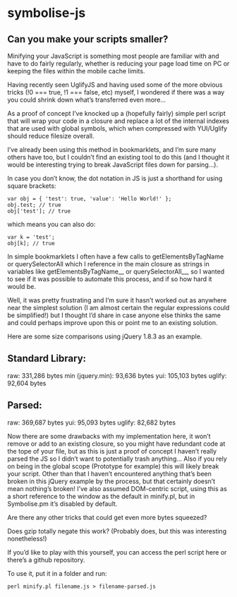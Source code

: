 symbolise-js
============

Can you make your scripts smaller?
----------------------------------

Minifying your JavaScript is something most people are familiar with and have to do fairly regularly, whether is reducing your page load time on PC or keeping the files within the mobile cache limits.

Having recently seen UglifyJS and having used some of the more obvious tricks (!0 === true, !1 === false, etc) myself, I wondered if there was a way you could shrink down what’s transferred even more…

As a proof of concept I’ve knocked up a (hopefully fairly) simple perl script that will wrap your code in a closure and replace a lot of the internal indexes that are used with global symbols, which when compressed with YUI/Uglify should reduce filesize overall.

I’ve already been using this method in bookmarklets, and I’m sure many others have too, but I couldn’t find an existing tool to do this (and I thought it would be interesting trying to break JavaScript files down for parsing…).

In case you don’t know, the dot notation in JS is just a shorthand for using square brackets:

    var obj = { 'test': true, 'value': 'Hello World!' };
    obj.test; // true
    obj['test']; // true

which means you can also do:

    var k = 'test';
    obj[k]; // true

In simple bookmarklets I often have a few calls to getElementsByTagName or querySelectorAll which I reference in the main closure as strings in variables like getElementsByTagName__ or querySelectorAll__, so I wanted to see if it was possible to automate this process, and if so how hard it would be.

Well, it was pretty frustrating and I’m sure it hasn’t worked out as anywhere near the simplest solution (I am almost certain the regular expressions could be simplified!) but I thought I’d share in case anyone else thinks the same and could perhaps improve upon this or point me to an existing solution.

Here are some size comparisons using jQuery 1.8.3 as an example.

Standard Library:
-----------------

raw: 331,286 bytes
min (jquery.min): 93,636 bytes
yui: 105,103 bytes
uglify: 92,604 bytes

Parsed:
-------

raw: 369,687 bytes
yui: 95,093 bytes
uglify: 82,682 bytes

Now there are some drawbacks with my implementation here, it won’t remove or add to an existing closure, so you might have redundant code at the tope of your file, but as this is just a proof of concept I haven’t really parsed the JS so I didn’t want to potentially trash anything… Also if you rely on being in the global scope (Prototype for example) this will likely break your script. Other than that I haven’t encountered anything that’s been broken in this jQuery example by the process, but that certainly doesn’t mean nothing’s broken! I’ve also assumed DOM-centric script, using this as a short reference to the window as the default in minify.pl, but in Symbolise.pm it’s disabled by default.

Are there any other tricks that could get even more bytes squeezed?

Does gzip totally negate this work? (Probably does, but this was interesting nonetheless!)

If you’d like to play with this yourself, you can access the perl script here or there’s a github repository.

To use it, put it in a folder and run:

    perl minify.pl filename.js > filename-parsed.js

